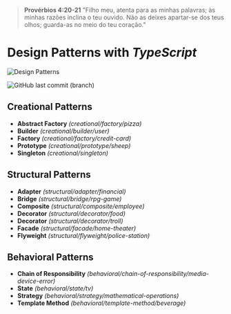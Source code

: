 > **Provérbios 4:20-21** "Filho meu, atenta para as minhas palavras; às minhas razões inclina o teu ouvido. Não as deixes apartar-se dos teus olhos; guarda-as no meio do teu coração."

# Design Patterns with _TypeScript_

![Design Patterns](https://bgasparotto.com/wp-content/uploads/2016/11/design-patterns-logo-2.png)

![GitHub last commit (branch)](https://img.shields.io/github/last-commit/ricardorinco/design-patterns.ts/master?label=LAST%20COMMIT%20&style=for-the-badge)

## **Creational Patterns**

- **Abstract Factory** _(creational/factory/pizza)_
- **Builder** _(creational/builder/user)_
- **Factory** _(creational/factory/credit-card)_
- **Prototype** _(creational/prototype/sheep)_
- **Singleton** _(creational/singleton)_

## **Structural Patterns**

- **Adapter** _(structural/adapter/financial)_
- **Bridge** _(structural/bridge/rpg-game)_
- **Composite** _(structural/composite/employee)_
- **Decorator** _(structural/decorator/food)_
- **Decorator** _(structural/decorator/troll)_
- **Facade** _(structural/facade/home-theater)_
- **Flyweight** _(structural/flyweight/police-station)_

## **Behavioral Patterns**

- **Chain of Responsibility** _(behavioral/chain-of-responsibility/media-device-error)_
- **State** _(behavioral/state/tv)_
- **Strategy** _(behavioral/strategy/mathematical-operations)_
- **Template Method** _(behavioral/template-method/beverage)_
